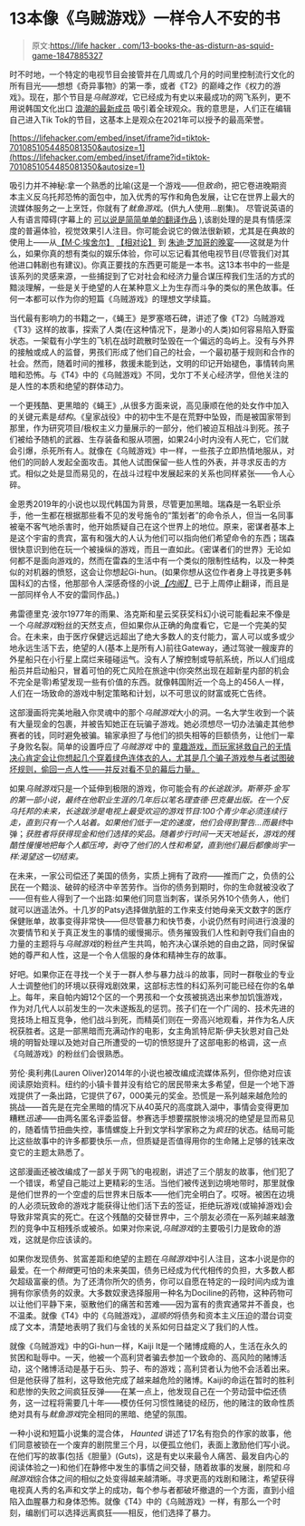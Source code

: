 # 13本像《乌贼游戏》一样令人不安的书

> 原文:[https://life hacker . com/13-books-the-as-disturn-as-squid-game-1847885327](https://lifehacker.com/13-books-that-are-as-unsettling-as-squid-game-1847885327)

时不时地，一个特定的电视节目会接管并在几周或几个月的时间里控制流行文化的所有目光——想想《奇异事物》的第一季，或者《T2》的巅峰之作《权力的游戏》。现在，那个节目是*乌贼游戏*，它已经成为有史以来最成功的网飞系列，更不用说韩国文化出口 [浪潮的最新成员](https://www.bbc.com/news/entertainment-arts-58896247) 吸引着全球观众。我的意思是，人们正在编辑自己进入Tik Tok的节目，这基本上是观众在2021年可以授予的最高荣誉。

 [https://lifehacker.com/embed/inset/iframe?id=tiktok-7010851054485081350&autosize=1](https://lifehacker.com/embed/inset/iframe?id=tiktok-7010851054485081350&autosize=1) 

吸引力并不神秘:拿一个熟悉的比喻(这是一个游戏——但*致命*)，把它卷进晚期资本主义反乌托邦恐怖的面包中，加入优秀的写作和角色发展，让它在世界上最大的流媒体服务之一上烹饪，你就有了*鱿鱼游戏*。(供九人使用...剧集)。
尽管说英语的人有语言障碍(字幕上的 [可以说是简简单单的翻译作品](https://www.theguardian.com/tv-and-radio/2021/oct/14/squid-game-netflix-translations-subtitle-problem) ),该剧处理的是具有情感深度的普遍体验，视觉效果引人注目。你可能会说它的做法很新颖，尤其是在典故的使用上——从[【M·C·埃舍尔】](https://moa.byu.edu/m-c-eschers-relativity/) [【相对论】](https://moa.byu.edu/m-c-eschers-relativity/) 到 [朱迪·芝加哥的晚宴](https://www.brooklynmuseum.org/exhibitions/dinner_party/)——这就是为什么，如果你真的想有类似的娱乐体验，你可以忘记看其他电视节目(尽管我们对其他进口韩剧也有建议)。你真正要找的东西更可能是一本书。这13本书中的一些是该系列的灵感来源，一些捕捉到了它对社会和经济力量合谋压榨我们生活的方式的黯淡理解，一些是关于绝望的人在某种意义上为生存而斗争的类似的黑色故事。任何一本都可以作为你的短篇《乌贼游戏》的理想文学续篇。

当代最有影响力的书籍之一，《蝇王》是罗塞塔石碑，讲述了像《T2》乌贼游戏《T3》这样的故事，探索了人类(在这种情况下，是渺小的人类)如何容易陷入野蛮状态。一架载有小学生的飞机在战时疏散时坠毁在一个偏远的岛屿上。没有与外界的接触或成人的监督，男孩们形成了他们自己的社会，一个最初基于规则和合作的社会。然而，随着时间的推移，救援未能到达，文明的印记开始褪色，事情转向黑暗和恐怖。与《T4》中的《乌贼游戏》不同，戈尔丁不关心经济学，但他关注的是人性的本质和绝望的群体动力。

一个更残酷、更黑暗的《蝇王》,从很多方面来说，高见康顺在他的处女作中加入的关键元素是*结构*。《皇家战役》中的初中生不是在荒野中坠毁，而是被国家带到那里，作为研究项目/极权主义力量展示的一部分，他们被迫互相战斗到死。孩子们被给予随机的武器、生存装备和服从项圈，如果24小时内没有人死亡，它们就会引爆，杀死所有人。就像在《乌贼游戏》中一样，一些孩子立即热情地服从，对他们的同龄人发起全面攻击。其他人试图保留一些人性的外表，并寻求反击的方式。相似之处是显而易见的，在战斗过程中发展起来的关系也同样紧张——令人心碎。

金恩秀2019年的小说也以现代韩国为背景，尽管更加黑暗。瑞森是一名职业杀手，他一生都在根据那些看不见的发号施令的“策划者”的命令杀人，但当一名同事被毫不客气地杀害时，他开始质疑自己在这个世界上的地位。原来，密谋者基本上是这个宇宙的贵宾，富有和强大的人认为他们可以指向他们希望命令的东西；瑞森很快意识到他在玩一个被操纵的游戏，而且一直如此。《密谋者们的世界》无论如何都不是面向游戏的，然而在雷森的生活中有一个类似的限制性结构，以及一种类似的对机器的愤怒，这会让你想起Gi-hun。(如果你想从这位作者身上寻找更多韩国科幻的古怪，他那部令人深感奇怪的小说[*【内阁】*](https://www.penguinrandomhouse.com/books/673853/the-cabinet-by-un-su-kim/) 已于上周停止翻译，而且是一部同样令人不安的雷同作品。)

弗雷德里克·波尔1977年的雨果、洛克斯和星云奖获奖科幻小说可能看起来不像是一个*乌贼游戏*粉丝的天然支点，但如果你从正确的角度看它，它是一个完美的契合。在未来，由于医疗保健远远超出了绝大多数人的支付能力，富人可以或多或少地永远生活下去，绝望的人(基本上是所有人)前往Gateway，通过驾驶一艘废弃的外星船只在小行星上腐烂来碰碰运气。没有人了解控制或导航系统，所以人们组成船员并启动船只，冒着可怕的死亡风险在旅途中(你突然出现在超新星内部的机会不完全是零)希望发现一些有价值的东西。就像韩国附近一个岛上的456人一样，人们在一场致命的游戏中制定策略和计划，以不可思议的财富或死亡告终。

这部漫画将完美地融入你灵魂中的那个*乌贼游戏*大小的洞。一名大学生收到一个装有大量现金的包裹，并被告知她正在玩骗子游戏。她必须想尽一切办法骗走其他参赛者的钱，同时避免被骗。输家承担了与他们的损失相等的巨额债务，让他们一辈子身败名裂。简单的设置呼应了*乌贼游戏* 中的 [童趣游戏，而玩家拯救自己的无情决心肯定会让你想起几个穿着绿色连体衣的人，尤其是几个骗子游戏参与者试图破坏规则，偷回一点人性——并反对看不见的幕后力量。](https://lifehacker.com/how-to-beat-every-game-in-netflix-s-squid-game-1847796685)

如果*乌贼游戏*只是一个延伸到极限的游戏，你可能会有*的长途跋涉。斯蒂芬·金写的第一部小说，最终在他职业生涯的几年后以笔名理查德·巴克曼出版。在一个反乌托邦的未来，长途跋涉是电视上最受欢迎的游戏节目:100个青少年必须连续行走，直到只有一个人站着。如果他们低于一定的速度，他们会得到警告...而最终*中弹；*获胜者将获得现金和他们选择的奖品。随着步行时间一天天地延长，游戏的残酷性慢慢地把每个人都压垮，剥夺了他们的人性和希望，直到他们最后都像尚宇一样:渴望这一切结束。*

在未来，一家公司偿还了美国的债务，实质上拥有了政府——推而广之，负债的公民在一个黯淡、破碎的经济中辛苦劳作。当你的债务到期时，你的生命就被没收了——但有些人得到了一个出路:如果他们同意当刺客，谋杀另外10个债务人，他们就可以逍遥法外。十几岁的Patsy选择做肮脏的工作来支付她母亲天文数字的医疗保健账单，故事变得非常快——但尽管暴力和快节奏，小说仍然有时间进行浪漫的次要情节和关于真正发生的事情的缓慢揭示。债务摧毁我们人性和剥夺我们自由的力量的主题将与*乌贼游戏*的粉丝产生共鸣，帕齐决心谋杀她的自由之路，同时保留她的尊严和人性，这是一个令人信服的身体和精神生存的故事。

好吧。如果你正在寻找一个关于一群人参与暴力战斗的故事，同时一群敬业的专业人士调整他们的环境以获得戏剧效果，这部标志性的科幻系列可能已经在你的名单上。每年，来自帕内姆12个区的一个男孩和一个女孩被挑选出来参加饥饿游戏，作为对几代人以前发生的一次未遂叛乱的惩罚。孩子们在一个广阔的、技术先进的竞技场上相互竞争，他们战斗到死，而精英们则在一旁高兴地观看，并作为名人庆祝获胜者。这是一部黑暗而充满动作的电影，女主角凯特尼斯·伊夫狄恩对自己处境的明智处理以及她对自己所遭受的一切的愤怒提升了这部电影的格调，这一点《乌贼游戏》的粉丝们会很熟悉。

劳伦·奥利弗(Lauren Oliver)2014年的小说也被改编成流媒体系列，但你绝对应该阅读原始资料。纽约的小镇卡普并没有给它的居民带来太多希望，但是一个地下游戏提供了一条出路，它提供了67，000美元的奖金。恐慌是一系列越来越危险的挑战——首先是在完全黑暗的情况下从40英尺的高度跳入湖中，事情会变得更加糟糕*迅速*——由两名匿名评委监督。参赛选手想要摆脱惨淡境况的绝望是显而易见的，随着情节扭曲失控，事情螺旋上升到文学科学家称之为*疯狂*的状态。结局可能比这些故事中的许多都要快乐一点，但质疑是否值得用你的生命赌上足够的钱来改变它的主题太熟悉了。

这部漫画还被改编成了一部关于网飞的电视剧，讲述了三个朋友的故事，他们犯了一个错误，希望自己能过上更精彩的生活。当他们被传送到边境地带时，那里就像是他们世界的一个空虚的后世界末日版本——他们完全明白了。哎呀。被困在边境的人必须玩致命的游戏才能获得让他们活下去的签证，拒绝玩游戏(或输掉游戏)会导致非常真实的死亡。在这个残酷的交替世界中，三个朋友必须在一系列越来越激烈的竞争中互相残杀或被杀。如果对你来说,*乌贼游戏*的主要吸引力是致命的游戏，这就是你应该读的。

如果你发现债务、贫富差距和绝望的主题在*乌贼游戏*中引人注目，这本小说是你的最爱。在一个*稍微*更可怕的未来美国，债务已经成为代代相传的负担，大多数人都欠超级富豪的债。为了还清你所欠的债务，你可以自愿在特定的一段时间内成为谁拥有你家债务的奴隶。大多数奴隶选择服用一种名为Dociline的药物，这种药物可以让他们平静下来，驱散他们的痛苦和苦难——因为富有的贵宾通常并不善良，也不温柔。就像《T4》中的《乌贼游戏》，*温顺的*将债务和资本主义压迫的潜台词变成了文本，清楚地表明了我们与金钱的关系如何日益定义了我们的人性。

就像《乌贼游戏》中的Gi-hun一样，Kaiji It是一个赌博成瘾的人，生活在永久的贫困和耻辱中。一天，他被一个高利贷者骗去参加一个致命的、高风险的赌博活动，这个赌博活动是基于石头、剪子、布的游戏；高利贷者认为他不会活着出来。但是他获得了胜利，这导致他完成了越来越危险的赌博。Kaiji的命运在暂时的胜利和悲惨的失败之间疯狂反弹——在某一点上，他发现自己在一个劳动营中偿还债务，这一过程将需要几十年——模仿任何习惯性赌徒的经历，他的赌注的致命性质绝对具有与*鱿鱼游戏*完全相同的黑暗、绝望的氛围。

一种小说和短篇小说集的混合体， *Haunted* 讲述了17名有抱负的作家的故事，他们同意被锁在一个废弃的剧院里三个月，以便孤立他们，表面上激励他们写小说。在他们写的故事(包括《胆量》(Guts)，这是有史以来最令人痛苦、最发自内心的阅读体验之一)和他们在静修中发生的事情之间交替，随着故事的发展，剧院和*乌贼游戏*综合体之间的相似之处变得越来越清晰。寻求更高的戏剧和赌注，希望获得电视真人秀的名声和文学上的成功，每个参与者都破坏撤退的一个方面，直到小组陷入血腥暴力和身体恐怖。就像《T4》中的《乌贼游戏》一样，有那么一个时刻，编剧们可以选择远离疯狂——相反，他们选择了暴力。